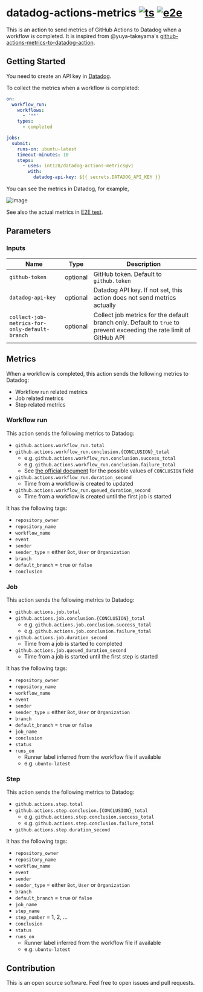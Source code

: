 # datadog-actions-metrics [![ts](https://github.com/int128/datadog-actions-metrics/actions/workflows/ts.yaml/badge.svg)](https://github.com/int128/datadog-actions-metrics/actions/workflows/ts.yaml) [![e2e](https://github.com/int128/datadog-actions-metrics/actions/workflows/e2e.yaml/badge.svg)](https://github.com/int128/datadog-actions-metrics/actions/workflows/e2e.yaml)

This is an action to send metrics of GitHub Actions to Datadog when a workflow is completed.
It is inspired from @yuya-takeyama's [github-actions-metrics-to-datadog-action](https://github.com/yuya-takeyama/github-actions-metrics-to-datadog-action).


## Getting Started

You need to create an API key in [Datadog](https://docs.datadoghq.com/account_management/api-app-keys/).

To collect the metrics when a workflow is completed:

```yaml
on:
  workflow_run:
    workflows:
      - '**'
    types:
      - completed

jobs:
  submit:
    runs-on: ubuntu-latest
    timeout-minutes: 10
    steps:
      - uses: int128/datadog-actions-metrics@v1
        with:
          datadog-api-key: ${{ secrets.DATADOG_API_KEY }}
```

You can see the metrics in Datadog, for example,

![image](https://user-images.githubusercontent.com/321266/126857281-f0257fec-3079-4cff-98ab-07070e306391.png)

See also the actual metrics in [E2E test](https://github.com/int128/datadog-actions-metrics/actions/workflows/e2e.yaml).


## Parameters

### Inputs

Name | Type | Description
-----|------|------------
`github-token` | optional | GitHub token. Default to `github.token`
`datadog-api-key` | optional | Datadog API key. If not set, this action does not send metrics actually
`collect-job-metrics-for-only-default-branch` | optional | Collect job metrics for the default branch only. Default to `true` to prevent exceeding the rate limit of GitHub API


## Metrics

When a workflow is completed, this action sends the following metrics to Datadog:

- Workflow run related metrics
- Job related metrics
- Step related metrics


### Workflow run

This action sends the following metrics to Datadog:

- `github.actions.workflow_run.total`
- `github.actions.workflow_run.conclusion.{CONCLUSION}_total`
  - e.g. `github.actions.workflow_run.conclusion.success_total`
  - e.g. `github.actions.workflow_run.conclusion.failure_total`
  - See [the official document](https://docs.github.com/en/rest/reference/checks#create-a-check-run) for the possible values of `CONCLUSION` field
- `github.actions.workflow_run.duration_second`
  - Time from a workflow is created to updated
- `github.actions.workflow_run.queued_duration_second`
  - Time from a workflow is created until the first job is started

It has the following tags:

- `repository_owner`
- `repository_name`
- `workflow_name`
- `event`
- `sender`
- `sender_type` = either `Bot`, `User` or `Organization`
- `branch`
- `default_branch` = `true` or `false`
- `conclusion`

### Job

This action sends the following metrics to Datadog:

- `github.actions.job.total`
- `github.actions.job.conclusion.{CONCLUSION}_total`
  - e.g. `github.actions.job.conclusion.success_total`
  - e.g. `github.actions.job.conclusion.failure_total`
- `github.actions.job.duration_second`
  - Time from a job is started to completed
- `github.actions.job.queued_duration_second`
  - Time from a job is started until the first step is started

It has the following tags:

- `repository_owner`
- `repository_name`
- `workflow_name`
- `event`
- `sender`
- `sender_type` = either `Bot`, `User` or `Organization`
- `branch`
- `default_branch` = `true` or `false`
- `job_name`
- `conclusion`
- `status`
- `runs_on`
  - Runner label inferred from the workflow file if available
  - e.g. `ubuntu-latest`

### Step

This action sends the following metrics to Datadog:

- `github.actions.step.total`
- `github.actions.step.conclusion.{CONCLUSION}_total`
  - e.g. `github.actions.step.conclusion.success_total`
  - e.g. `github.actions.step.conclusion.failure_total`
- `github.actions.step.duration_second`

It has the following tags:

- `repository_owner`
- `repository_name`
- `workflow_name`
- `event`
- `sender`
- `sender_type` = either `Bot`, `User` or `Organization`
- `branch`
- `default_branch` = `true` or `false`
- `job_name`
- `step_name`
- `step_number` = 1, 2, ...
- `conclusion`
- `status`
- `runs_on`
  - Runner label inferred from the workflow file if available
  - e.g. `ubuntu-latest`


## Contribution

This is an open source software.
Feel free to open issues and pull requests.
